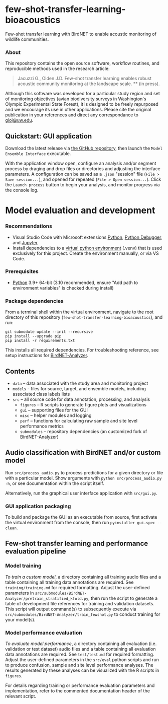 # few-shot-transfer-learning-bioacoustics
Few-shot transfer learning with BirdNET to enable acoustic monitoring of wildlife communities.

### About

This repository contains the open source software, workflow routines, and reproducible methods used in the research article:

> Jacuzzi G., Olden J.D. Few-shot transfer learning enables robust acoustic community monitoring at the landscape scale. ** (in press).

Although this software was developed for a particular study region and set of monitoring objectives (avian biodiversity surveys in Washington's Olympic Experimental State Forest), it is designed to be freely repurposed and we encourage its use in other applications. Please cite the original publication in your references and direct any correspondance to gioj@uw.edu.

## Quickstart: GUI application

Download the latest release via [the GitHub repository](https://github.com/giojacuzzi/few-shot-transfer-learning-bioacoustics/releases), then launch the `Model Ensemble Interface` executable.

With the application window open, configure an analysis and/or segment process by draging and drop files or directories and adjusting the interface parameters. A configuration can be saved as a `.json` "session" file (`File > Save session...`), and opened for repeated (`File > Open session...`). Click the `Launch process` button to begin your analysis, and monitor progress via the console log.

# Model evaluation and development

### Recommendations
- Visual Studio Code with Microsoft extensions [Python](https://marketplace.visualstudio.com/items?itemName=ms-python.python), [Python Debugger](https://marketplace.visualstudio.com/items?itemName=ms-python.debugpy), and [Jupyter](https://marketplace.visualstudio.com/items?itemName=ms-toolsai.jupyter)
- Install dependencies to a [virtual python environment](https://packaging.python.org/en/latest/guides/installing-using-pip-and-virtual-environments/) (.venv) that is used exclusively for this project. Create the environment manually, or via VS Code.

### Prerequisites
- [Python](https://www.python.org/downloads/) 3.9+ 64-bit (3.10 recommended, ensure "Add path to environment variables" is checked during install)

### Package dependencies
From a terminal shell within the virtual environment, navigate to the root directory of this repository (`few-shot-transfer-learning-bioacoustics`), and run:

```
git submodule update --init --recursive
pip install --upgrade pip
pip install -r requirements.txt
```

This installs all required dependencies. For troubleshooting reference, see setup instructions for [BirdNET-Analyzer](https://github.com/kahst/BirdNET-Analyzer).

## Contents
- `data` – data associated with the study area and monitoring project
- `models` - files for source, target, and ensemble models, including associated class labels lists 
- `src` – all source code for data annotation, processing, and analysis
    - `figures` – R scripts to generate figure plots and visualizations
    - `gui` – supporting files for the GUI
    - `misc` – helper modules and logging
    - `perf` – functions for calculating raw sample and site level performance metrics
    - `submodules` – repository dependencies (an customized fork of BirdNET-Analyzer)

## Audio classification with BirdNET and/or custom model
Run `src/process_audio.py` to process predictions for a given directory or file with a particular model. Show arguments with `python src/process_audio.py -h`, or see documentation within the script itself.

Alternatively, run the graphical user interface application with `src/gui.py`.

### GUI application packaging
To build and package the GUI as an executable from source, first activate the virtual environment from the console, then run `pyinstaller gui.spec --clean`.

## Few-shot transfer learning and performance evaluation pipeline

### Model training
*To train a custom model*, a directory containing all training audio files and a table containing all training data annotations are required. See `training/training.md` for required formatting. Adjust the user-defined parameters in `src/submodules/BirdNET-Analyzer/pretrain_stratified_kfold.py`, then run the script to generate a table of development file references for training and validation datasets. This script will output command(s) to subsequently execute via `src/submodules/BirdNET-Analyzer/train_fewshot.py` to conduct training for your model(s).

### Model performance evaluation
*To evaluate model performance*, a directory containing all evaluation (i.e. validation or test dataset) audio files and a table containing all evaluation data annotations are required. See `test/test.md` for required formatting. Adjust the user-defined parameters in the `src/eval` python scripts and run to produce confusion, sample and site level performance analyses. The results generated by these analyses can be visualized with the R scripts in `figures`.

For details regarding training or performance evaluation parameters and implementation, refer to the commented documentation header of the relevant script.

